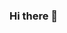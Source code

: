 ### Hi there 👋

<!--
**JuniorDugue/JuniorDugue** is a ✨ _special_ ✨ repository because its `README.md` (this file) appears on your GitHub profile.
![Profile views](https://gpvc.arturio.dev/juniordugue)
Here are some ideas to get you started:

- 🔭 I’m currently working on ...
- 🌱 I’m currently learning ...
- 👯 I’m looking to collaborate on ...
- 🤔 I’m looking for help with ...
- 💬 Ask me about ...
- 📫 How to reach me: ...
- 😄 Pronouns: ...
- ⚡ Fun fact: ...
-->
